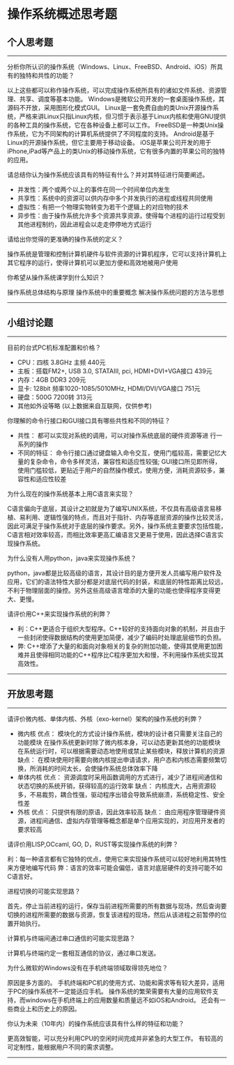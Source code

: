 # 操作系统概述思考题

## 个人思考题

---

分析你所认识的操作系统（Windows、Linux、FreeBSD、Android、iOS）所具有的独特和共性的功能？ 

> 
以上这些都可以称作操作系统，可以完成操作系统所具有的诸如文件系统、资源管理、共享、调度等基本功能。
Windows是微软公司开发的一套桌面操作系统，其源码不开放，采用图形化模式GUI。
Linux是一套免费自由的类Unix开源操作系统，严格来讲Linux只指Linux内核，但习惯于表示基于Linux内核和使用GNU提供的各种工具的操作系统，它在各种设备上都可以工作。
FreeBSD是一种类Unix操作系统，它为不同架构的计算机系统提供了不同程度的支持。
Android是基于Linux的开源操作系统，但它主要用于移动设备。
iOS是苹果公司开发的用于iPhone,iPad等产品上的类Unix的移动操作系统，它有很多内置的苹果公司的独特的应用。


请总结你认为操作系统应该具有的特征有什么？并对其特征进行简要阐述。

> 
- 并发性：两个或两个以上的事件在同一个时间单位内发生
- 共享性：系统中的资源可以供内存中多个并发执行的进程或线程共同使用
- 虚拟性：有把一个物理实物转变为若干个逻辑上的对应物的技术
- 异步性：由于操作系统允许多个资源共享资源，使得每个进程的运行过程受到其他进程制约，因此进程会以走走停停地方式运行

请给出你觉得的更准确的操作系统的定义？

> 
操作系统是管理和控制计算机硬件与软件资源的计算机程序，它可以支持计算机上其它程序的运行，使得计算机可以更加方便和高效地被用户使用

你希望从操作系统课学到什么知识？

> 
操作系统总体结构与原理
操作系统中的重要概念
解决操作系统问题的方法与思想


---

## 小组讨论题

---

目前的台式PC机标准配置和价格？

> 
- CPU：四核 3.8GHz 主频  440元
- 主板：搭载FM2+, USB 3.0, STATAIII, pci, HDMI+DVI+VGA接口  439元
- 内存：4GB DDR3  209元
- 显卡: 128bit 频率1020-1085/5010MHz, HDMI/DVI/VGA接口 751元
- 硬盘：500G 7200转  313元
- 其他如外设等略
(以上数据来自互联网，仅供参考)
 
你理解的命令行接口和GUI接口具有哪些共性和不同的特征？

> 
- 共性：
   都可以实现对系统的调用，可以对操作系统底层的硬件资源等进
   行一系列的操作
- 不同的特征：
   命令行接口通过键盘输入命令交互，使用门槛较高，需要记忆大量的复杂命令，命令多样灵活，兼容性和适应性较强;
   GUI接口所见即所得，使用门槛较低，更贴近于用户的自然操作模式，使用方便，消耗资源较多，兼容性和适应性较差

为什么现在的操作系统基本上用C语言来实现？

>  
C语言偏向于底层，其设计之初就是为了编写UNIX系统，不仅具有高级语言易移植、易利用、逻辑性强的特点，而且对于指针、内存等底层资源的操作比较灵活，因此可满足于操作系统对于底层的操作要求。另外，操作系统主要要求包括性能，C语言相对效率较高，而相比效率更高汇编语言又更易于使用，因此选择C语言实现操作系统。


为什么没有人用python，java来实现操作系统？

> 
python，java都是比较高级的语言，其设计目的是方便开发人员编写用户软件及应用，它们的语法特性大部分都是对底层代码的封装，和底层的特性距离比较远，不利于物理层面的操控。另外这些高级语言增添的大量的功能也使得程序变得更大、更慢。

请评价用C++来实现操作系统的利弊？

> 
- 利：C++更适合于组织大型程序。C++较好的支持面向对象的机制，并且由于一些封闭使得数据结构的使用更加简便，减少了编码时处理底层细节的负担。
- 弊: C++增添了大量的和面向对象相关的复杂的附加功能，使得其使用更加困难并且使得相同功能的C++程序比C程序更加大和慢，不利用操作系统实现其高效性。

---

## 开放思考题

---

请评价微内核、单体内核、外核（exo-kernel）架构的操作系统的利弊？

> 
- 微内核
优点：
模块化的方式设计操作系统，模块的设计者只需要关注自己的功能模块
在操作系统更新时除了微内核本身，可以动态更新其他的功能模块
在系统运行时，可以根据需要动态地使用或禁止某些模块，释放计算机的资源
缺点：
在模块使用时需要向微内核提出申请请求，用户态和内核态需要频繁切换，所消耗的时间太长，会使操作系统总体效率下降
- 单体内核
优点：
资源调度时采用函数调用的方式进行，减少了进程间通信和状态切换的系统开销，获得较高的运行效率
缺点：
内核庞大，占用资源较多，不易裁剪，耦合性强，驱动程序出错会导致系统崩溃，系统稳定性、安全性差
- 外核
优点：
只提供有限的原语，因此效率较高
缺点：
由应用程序管理硬件资源，进程间通信、虚拟内存管理等概念都是单个应用实现的，对应用开发者的要求较高


请评价用LISP,OCcaml, GO, D，RUST等实现操作系统的利弊？

>  
利：每一种语言都有它独特的优点，使用它来实现操作系统可以较好地利用其特性来方便地编写代码
弊：语言的效率可能会偏低，语言对底层硬件的支持可能不如C语言好。

进程切换的可能实现思路？

>  
首先，停止当前进程的运行，保存当前进程所需要的所有数据与现场，然后查询要切换的进程所需要的数据与资源，恢复该进程的现场，然后从该进程之前暂停的位置开始执行。

计算机与终端间通过串口通信的可能实现思路？

> 
计算机与终端约定一套相互通信的协议，通过串口发送。

为什么微软的Windows没有在手机终端领域取得领先地位？

> 
原因是多方面的。
手机终端和PC机的使用方式、功能和需求等有较大差异，适用于PC的操作系统不一定能适应手机。
操作系统的繁荣需要有大量的应用软件支持，而windows在手机终端上的应用数量和质量远不如iOS和Android。
还会有一些商业上和历史上的原因。

你认为未来（10年内）的操作系统应该具有什么样的特征和功能？

> 
更高效智能，可以充分利用CPU的空闲时间完成并非紧急的大型工作。
有较高的可定制性，能根据用户不同的需求调整。


---
